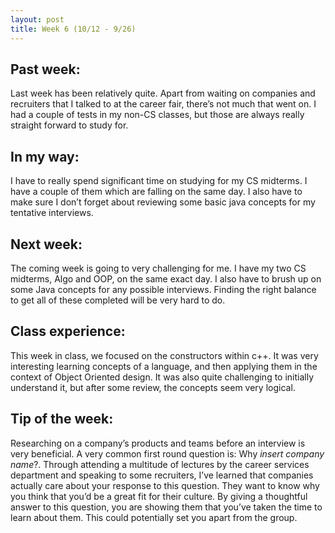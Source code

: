 ```yaml
---
layout: post
title: Week 6 (10/12 - 9/26)
---
```

## Past week:
Last week has been relatively quite. Apart from waiting on companies and recruiters that I talked to at the career fair, there’s not much that went on. I had a couple of tests in my non-CS classes, but those are always really straight forward to study for.

## In my way:
I have to really spend significant time on studying for my CS midterms. I have a couple of them which are falling on the same day. I also have to make sure I don’t forget about reviewing some basic java concepts for my tentative interviews.

## Next week:
The coming week is going to very challenging for me. I have my two CS midterms, Algo and OOP, on the same exact day. I also have to brush up on some Java concepts for any possible interviews. Finding the right balance to get all of these completed will be very hard to do.

## Class experience:
This week in class, we focused on the constructors within c++. It was very interesting learning concepts of a language, and then applying them in the context of Object Oriented design. It was also quite challenging to initially understand it, but after some review, the concepts seem very logical.

## Tip of the week:
Researching on a company’s products and teams before an interview is very beneficial. A very common first round question is: Why *insert company name*?. Through attending a multitude of lectures by the career services department and speaking to some recruiters, I’ve learned that companies actually care about your response to this question. They want to know why you think that you’d be a great fit for their culture. By giving a thoughtful answer to this question, you are showing them that you’ve taken the time to learn about them. This could potentially set you apart from the group.
